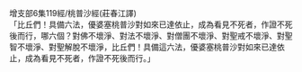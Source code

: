 增支部6集119經/桃普沙經(莊春江譯)  
「比丘們！具備六法，優婆塞桃普沙對如來已達依止，成為看見不死者，作證不死後而行，哪六個？對佛不壞淨、對法不壞淨、對僧團不壞淨、對聖戒不壞淨、對聖智不壞淨、對聖解脫不壞淨，比丘們！具備這六法，優婆塞桃普沙對如來已達依止，成為看見不死者，作證不死後而行。」  
  
  
